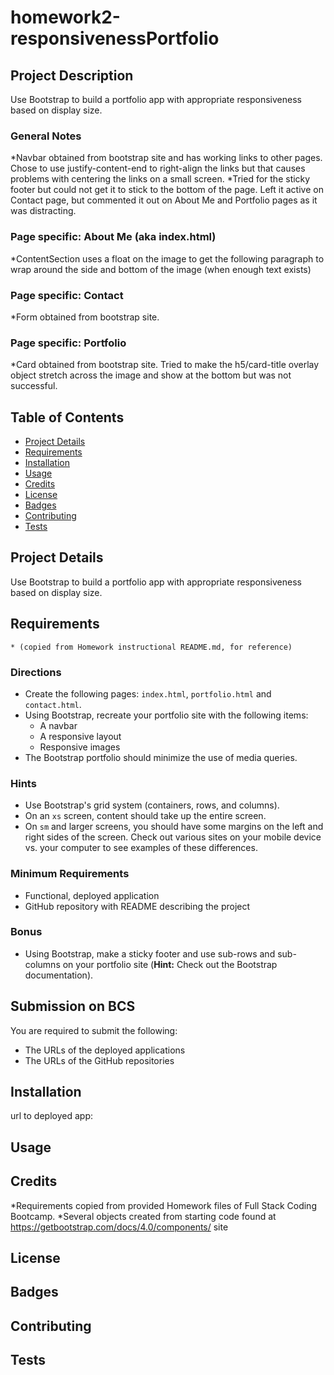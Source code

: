# homework2-responsivenessPortfolio

## Project Description
Use Bootstrap to build a portfolio app with appropriate responsiveness based on display size.

### General Notes
*Navbar obtained from bootstrap site and has working links to other pages. Chose to use justify-content-end to right-align the links but that causes problems with centering the links on a small screen.
*Tried for the sticky footer but could not get it to stick to the bottom of the page. Left it active on Contact page, but commented it out on About Me and Portfolio pages as it was distracting.

### Page specific: About Me (aka index.html)
*ContentSection uses a float on the image to get the following paragraph to wrap around the side and bottom of the image (when enough text exists)

### Page specific: Contact
*Form obtained from bootstrap site.

### Page specific: Portfolio
*Card obtained from bootstrap site. Tried to make the h5/card-title overlay object stretch across the image and show at the bottom but was not successful.

## Table of Contents
* [Project Details](#project-details)
* [Requirements](#requirements)
* [Installation](#installation)
* [Usage](#usage)
* [Credits](#credits)
* [License](#license)
* [Badges](#badges)
* [Contributing](#contributing)
* [Tests](#tests)

## Project Details
Use Bootstrap to build a portfolio app with appropriate responsiveness based on display size.

## Requirements 
    * (copied from Homework instructional README.md, for reference)

### Directions
* Create the following pages: `index.html`, `portfolio.html` and `contact.html`.
* Using Bootstrap, recreate your portfolio site with the following items:
    * A navbar
    * A responsive layout
    * Responsive images
* The Bootstrap portfolio should minimize the use of media queries.

### Hints
* Use Bootstrap's grid system (containers, rows, and columns).
* On an `xs` screen, content should take up the entire screen. 
* On `sm` and larger screens, you should have some margins on the left and right sides of the screen. Check out various sites on your mobile device vs. your computer to see examples of these differences.

### Minimum Requirements
* Functional, deployed application
* GitHub repository with README describing the project

### Bonus
* Using Bootstrap, make a sticky footer and use sub-rows and sub-columns on your portfolio site (**Hint:** Check out the Bootstrap documentation).

## Submission on BCS
You are required to submit the following:
* The URLs of the deployed applications
* The URLs of the GitHub repositories

## Installation
url to deployed app:
## Usage
## Credits
*Requirements copied from provided Homework files of Full Stack Coding Bootcamp.
*Several objects created from starting code found at https://getbootstrap.com/docs/4.0/components/ site
## License
## Badges
## Contributing
## Tests
